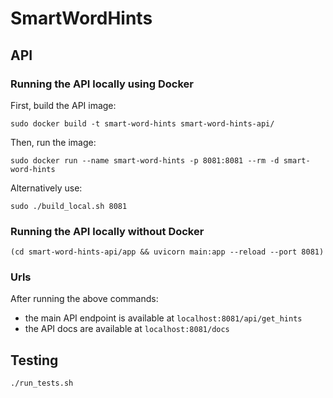 # SmartWordHints

## API

### Running the API locally using Docker

First, build the API image:
```
sudo docker build -t smart-word-hints smart-word-hints-api/
```

Then, run the image:
```
sudo docker run --name smart-word-hints -p 8081:8081 --rm -d smart-word-hints
```

Alternatively use:
```
sudo ./build_local.sh 8081
```

### Running the API locally without Docker

```
(cd smart-word-hints-api/app && uvicorn main:app --reload --port 8081)
```

### Urls

After running the above commands:
* the main API endpoint is available at `localhost:8081/api/get_hints`
* the API docs are available at `localhost:8081/docs`

## Testing

```
./run_tests.sh
```